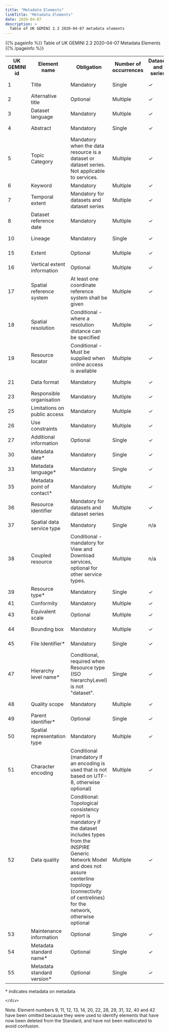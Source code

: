 ```yaml
---
title: "Metadata Elements"
linkTitle: "Metadata Elements"
date: 2020-04-07
description: >
  Table of UK GEMINI 2.3 2020-04-07 metadata elements
---
```


{{% pageinfo %}}
Table of UK GEMINI 2.3 2020-04-07 Metadata Elements
{{% /pageinfo %}}

<table>
<tr>
<th>UK GEMINI id</th>
<th>Element name</th>
<th>Obligation</th>
<th>Number of occurrences</th>
<th>Dataset and series</th>
<th>Service</th>
<th>Revision date</th>
</tr>
<tr>
<td>1</td>
<td>Title</td>
<td>Mandatory</td>
<td>Single</td>
<td>✓</td>
<td>✓</td>
<td>March 2019</td>
</tr>
<tr>
<td>2</td>
<td>Alternative title</td>
<td>Optional</td>
<td>Multiple</td>
<td>✓</td>
<td>✓</td>
<td>April 2020</td>
</tr>
<tr>
<td>3</td>
<td>Dataset language</td>
<td>Mandatory</td>
<td>Multiple</td>
<td>✓</td>
<td>n/a</td>
<td>September 2018</td>
</tr>
<tr>
<td>4</td>
<td>Abstract</td>
<td>Mandatory</td>
<td>Single</td>
<td>✓</td>
<td>✓</td>
<td>March 2019</td>
</tr>
<tr>
<td>5</td>
<td>Topic Category</td>
<td>Mandatory when the data resource is a dataset or dataset series. Not applicable
          to services.</td>
<td>Multiple</td>
<td>✓</td>
<td>n/a</td>
<td>March 2019</td>
</tr>
<tr>
<td>6</td>
<td>Keyword</td>
<td>Mandatory</td>
<td>Multiple</td>
<td>✓</td>
<td>✓</td>
<td>May 2019</td>
</tr>
<tr>
<td>7</td>
<td>Temporal extent</td>
<td>Mandatory for datasets and dataset series</td>
<td>Multiple</td>
<td>✓</td>
<td>✓</td>
<td>May 2018</td>
</tr>
<tr>
<td>8</td>
<td>Dataset reference date</td>
<td>Mandatory</td>
<td>Multiple</td>
<td>✓</td>
<td>✓</td>
<td>March 2019</td>
</tr>
<tr>
<td>10</td>
<td>Lineage</td>
<td>Mandatory</td>
<td>Single</td>
<td>✓</td>
<td>n/a</td>
<td>March 2019</td>
</tr>
<tr>
<td>15</td>
<td>Extent</td>
<td>Optional</td>
<td>Multiple</td>
<td>✓</td>
<td>✓</td>
<td>August 2010</td>
</tr>
<tr>
<td>16</td>
<td>Vertical extent information</td>
<td>Optional</td>
<td>Multiple</td>
<td>✓</td>
<td>✓</td>
<td>March 2019</td>
</tr>
<tr>
<td>17</td>
<td>Spatial reference system</td>
<td>At least one coordinate reference system shall be given</td>
<td>Multiple</td>
<td>✓</td>
<td>✓</td>
<td>March 2019</td>
</tr>
<tr>
<td>18</td>
<td>Spatial resolution</td>
<td>Conditional - where a resolution distance can be specified</td>
<td>Multiple</td>
<td>✓</td>
<td>✓</td>
<td>March 2019</td>
</tr>
<tr>
<td>19</td>
<td>Resource locator</td>
<td>Conditional - Must be supplied when online access is available</td>
<td>Multiple</td>
<td>✓</td>
<td>✓</td>
<td>July 2009</td>
</tr>
<tr>
<td>21</td>
<td>Data format</td>
<td>Mandatory</td>
<td>Multiple</td>
<td>✓</td>
<td>n/a</td>
<td>March 2019</td>
</tr>
<tr>
<td>23</td>
<td>Responsible organisation</td>
<td>Mandatory</td>
<td>Multiple</td>
<td>✓</td>
<td>✓</td>
<td>July 2009</td>
</tr>
<tr>
<td>25</td>
<td>Limitations on public access</td>
<td>Mandatory</td>
<td>Multiple</td>
<td>✓</td>
<td>✓</td>
<td>January 2020</td>
</tr>
<tr>
<td>26</td>
<td>Use constraints</td>
<td>Mandatory</td>
<td>Multiple</td>
<td>✓</td>
<td>✓</td>
<td>September 2018</td>
</tr>
<tr>
<td>27</td>
<td>Additional information</td>
<td>Optional</td>
<td>Single</td>
<td>✓</td>
<td>n/a</td>
<td>October 2018</td>
</tr>
<tr>
<td>30</td>
<td>Metadata date*</td>
<td>Mandatory</td>
<td>Single</td>
<td>✓</td>
<td>✓</td>
<td>May 2018</td>
</tr>
<tr>
<td>33</td>
<td>Metadata language*</td>
<td>Mandatory</td>
<td>Single</td>
<td>✓</td>
<td>✓</td>
<td>September 2018</td>
</tr>
<tr>
<td>35</td>
<td>Metadata point of contact*</td>
<td>Mandatory</td>
<td>Multiple</td>
<td>✓</td>
<td>✓</td>
<td>July 2009</td>
</tr>
<tr>
<td>36</td>
<td>Resource identifier</td>
<td>Mandatory for datasets and dataset series</td>
<td>Multiple</td>
<td>✓</td>
<td>n/a</td>
<td>May 2018</td>
</tr>
<tr>
<td>37</td>
<td>Spatial data service type</td>
<td>Mandatory</td>
<td>Single</td>
<td>n/a</td>
<td>✓</td>
<td>July 2009</td>
</tr>
<tr>
<td>38</td>
<td>Coupled resource</td>
<td>Conditional - mandatory for View and Download services, optional for other
          service types.</td>
<td>Multiple</td>
<td>n/a</td>
<td>✓</td>
<td>March 2019</td>
</tr>
<tr>
<td>39</td>
<td>Resource type*</td>
<td>Mandatory</td>
<td>Single</td>
<td>✓</td>
<td>✓</td>
<td>July 2009</td>
</tr>
<tr>
<td>41</td>
<td>Conformity</td>
<td>Mandatory</td>
<td>Multiple</td>
<td>✓</td>
<td>✓</td>
<td>April 2020</td>
</tr>
<tr>
<td>43</td>
<td>Equivalent scale</td>
<td>Optional</td>
<td>Multiple</td>
<td>✓</td>
<td>✓</td>
<td>July 2009</td>
</tr>
<tr>
<td>44</td>
<td>Bounding box</td>
<td>Mandatory</td>
<td>Multiple</td>
<td>✓</td>
<td>✓</td>
<td>December 2012</td>
</tr>
<tr>
<td>45</td>
<td>File Identifier*</td>
<td>Mandatory</td>
<td>Single</td>
<td>✓</td>
<td>✓</td>
<td>March 2019</td>
</tr>
<tr>
<td>47</td>
<td>Hierarchy level name*</td>
<td>Conditional, required when Resource type (ISO hierarchyLevel) is not "dataset".</td>
<td>Single</td>
<td>✓</td>
<td>✓</td>
<td>April 2020</td>
</tr>
<tr>
<td>48</td>
<td>Quality scope</td>
<td>Mandatory</td>
<td>Multiple</td>
<td>✓</td>
<td>✓</td>
<td>March 2019</td>
</tr>
<tr>
<td>49</td>
<td>Parent identifier*</td>
<td>Optional</td>
<td>Single</td>
<td>✓</td>
<td>✓</td>
<td>May 2018</td>
</tr>
<tr>
<td>50</td>
<td>Spatial representation type</td>
<td>Mandatory</td>
<td>Multiple</td>
<td>✓</td>
<td>n/a</td>
<td>May 2018</td>
</tr>
<tr>
<td>51</td>
<td>Character encoding</td>
<td>Conditional (mandatory if an encoding is used that is not based on UTF-8,
          otherwise optional)</td>
<td>Multiple</td>
<td>✓</td>
<td>n/a</td>
<td>May 2018</td>
</tr>
<tr>
<td>52</td>
<td>Data quality</td>
<td>Conditional: Topological consistency report is mandatory if the dataset includes types from the INSPIRE Generic
          Network Model and does not assure centerline topology (connectivity of centrelines) for
          the network, otherwise optional</td>
<td>Multiple</td>
<td>✓</td>
<td>n/a</td>
<td>May 2018</td>
</tr>
<tr>
<td>53</td>
<td>Maintenance information</td>
<td>Optional</td>
<td>Single</td>
<td>✓</td>
<td>n/a</td>
<td>April 2020</td>
</tr>
<tr>
<td>54</td>
<td>Metadata standard name*</td>
<td>Optional</td>
<td>Single</td>
<td>✓</td>
<td>✓</td>
<td>January 2020</td>
</tr>
<tr>
<td>55</td>
<td>Metadata standard version*</td>
<td>Optional</td>
<td>Single</td>
<td>✓</td>
<td>✓</td>
<td>January 2020</td>
</tr>
</table>
	  * indicates metadata on metadata
		
	</div>

<p>Note. Element numbers 9, 11, 12, 13, 14, 20, 22, 28, 29, 31, 32, 40 and 42 have been omitted because they were used to identify elements that have now been deleted from the Standard, and have not been reallocated to avoid confusion.</p> 	
	
	